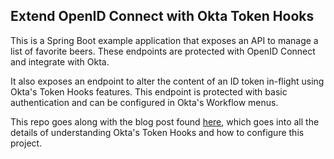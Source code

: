 ## Extend OpenID Connect with Okta Token Hooks

This is a Spring Boot example application that exposes an API to manage a list of 
favorite beers. These endpoints are protected with OpenID Connect and integrate with Okta.

It also exposes an endpoint to alter the content of an ID token in-flight using Okta's 
Token Hooks features. This endpoint is protected with basic authentication and can be
configured in Okta's Workflow menus.

This repo goes along with the blog post found 
[here](https://developer.okta.com/blog/2019/12/23/extend-oidc-okta-token-hooks), 
which goes into all the details of understanding Okta's Token Hooks and how to 
configure this project.